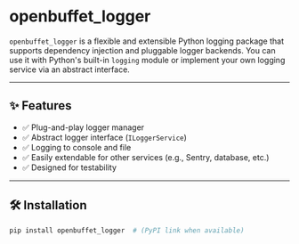 # openbuffet_logger

`openbuffet_logger` is a flexible and extensible Python logging package that supports dependency injection and pluggable logger backends. You can use it with Python's built-in `logging` module or implement your own logging service via an abstract interface.

---

## ✨ Features

- ✅ Plug-and-play logger manager
- ✅ Abstract logger interface (`ILoggerService`)
- ✅ Logging to console and file
- ✅ Easily extendable for other services (e.g., Sentry, database, etc.)
- ✅ Designed for testability

---

## 🛠️ Installation

```bash
pip install openbuffet_logger  # (PyPI link when available)
